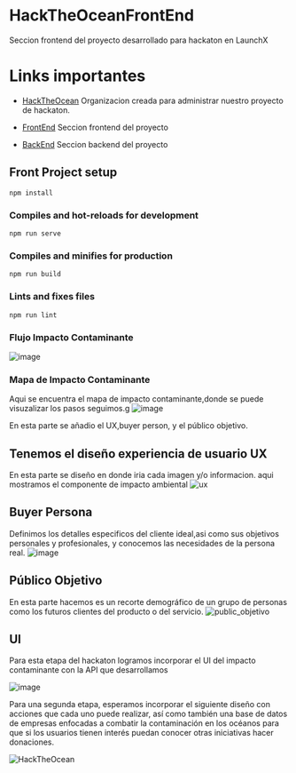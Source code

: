# HackTheOceanFrontEnd
Seccion frontend del proyecto desarrollado para hackaton en LaunchX
# Links importantes

- [HackTheOcean](https://github.com/HackTheOcean) Organizacion creada para administrar nuestro proyecto de hackaton.

- [FrontEnd](https://github.com/HackTheOcean/HackTheOceanFrontEnd) Seccion frontend del proyecto

- [BackEnd](https://github.com/HackTheOcean/HackTheOceanBackEnd) Seccion backend del proyecto

## Front Project setup
```
npm install
```

### Compiles and hot-reloads for development
```
npm run serve
```

### Compiles and minifies for production
```
npm run build
```

### Lints and fixes files
```
npm run lint
```

### Flujo Impacto Contaminante 
![image](https://user-images.githubusercontent.com/48570016/168496404-05725370-1471-4753-9a5e-a23a44258706.png)


### Mapa de Impacto Contaminante
Aqui se encuentra el mapa de impacto contaminante,donde se puede visuzalizar los pasos seguimos.g
![image](https://i.ibb.co/MgYzVfj/map-acuatico.png)

En esta parte  se añadio el UX,buyer person, y el público objetivo.


## Tenemos el diseño experiencia de usuario UX
En esta parte se diseño en donde iria cada imagen y/o informacion.
aqui mostramos el componente de impacto ambiental
![ux](https://user-images.githubusercontent.com/33709574/168485811-10886cd5-40f6-4dac-a639-2f8757acd3a3.png)


## Buyer Persona
Definimos los detalles especificos del cliente ideal,asi como sus objetivos personales y profesionales,
y conocemos las necesidades de la persona real.
![image](https://user-images.githubusercontent.com/33709574/168485833-55ab5370-6d96-469a-8399-d551febd59fe.png)

## Público Objetivo
En esta parte hacemos es un recorte demográfico de un grupo de personas como los futuros clientes del producto o del servicio.
![public_objetivo](https://user-images.githubusercontent.com/33709574/168485838-bb480894-14c5-4903-ace4-bf468baa801a.jpg)

## UI
Para esta etapa del hackaton logramos incorporar el UI del impacto contaminante con la API que desarrollamos

![image](https://user-images.githubusercontent.com/48570016/168500992-2debec8e-dfdd-42a7-954c-60106175092d.png)

Para una segunda etapa, esperamos incorporar el siguiente diseño con acciones que cada uno puede realizar, así como también una base de datos de empresas enfocadas a combatir la contaminación en los océanos para que si los usuarios tienen interés puedan conocer otras iniciativas hacer donaciones.

![HackTheOcean](https://user-images.githubusercontent.com/48570016/168501093-747c88e3-c48a-435b-b2a2-b9e9278a3b78.jpg)


